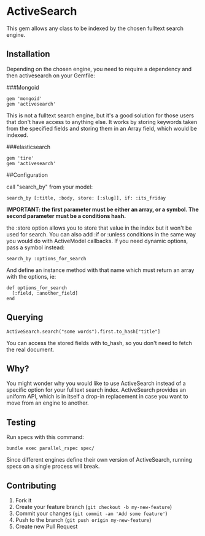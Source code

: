 # ActiveSearch

This gem allows any class to be indexed by the chosen fulltext search engine.

## Installation

Depending on the chosen engine, you need to require a dependency and then activesearch on your Gemfile:

###Mongoid

    gem 'mongoid'
    gem 'activesearch'
    
This is not a fulltext search engine, but it's a good solution for those users that don't have access to anything else.
It works by storing keywords taken from the specified fields and storing them in an Array field, which would be indexed.
    
###elasticsearch

    gem 'tire'
    gem 'activesearch'

##Configuration

call "search_by" from your model:
      
    search_by [:title, :body, store: [:slug]], if: :its_friday

**IMPORTANT: the first parameter must be either an array, or a symbol.
The second parameter must be a conditions hash.**

the :store option allows you to store that value in the index but it won't be used for search.
You can also add :if or :unless conditions in the same way you would do with ActiveModel callbacks.
If you need dynamic options, pass a symbol instead:

    search_by :options_for_search
    
And define an instance method with that name which must return an array with the options, ie:

    def options_for_search
      [:field, :another_field]
    end

## Querying
  
    ActiveSearch.search("some words").first.to_hash["title"]
  
You can access the stored fields with to_hash, so you don't need to fetch the real document.

## Why?

You might wonder why you would like to use ActiveSearch instead of a specific option for your fulltext search index.
ActiveSearch provides an uniform API, which is in itself a drop-in replacement in case you want to move from an engine to another.

## Testing

Run specs with this command:

    bundle exec parallel_rspec spec/

Since different engines define their own version of ActiveSearch, running specs on a single process will break.

## Contributing

1. Fork it
2. Create your feature branch (`git checkout -b my-new-feature`)
3. Commit your changes (`git commit -am 'Add some feature'`)
4. Push to the branch (`git push origin my-new-feature`)
5. Create new Pull Request
